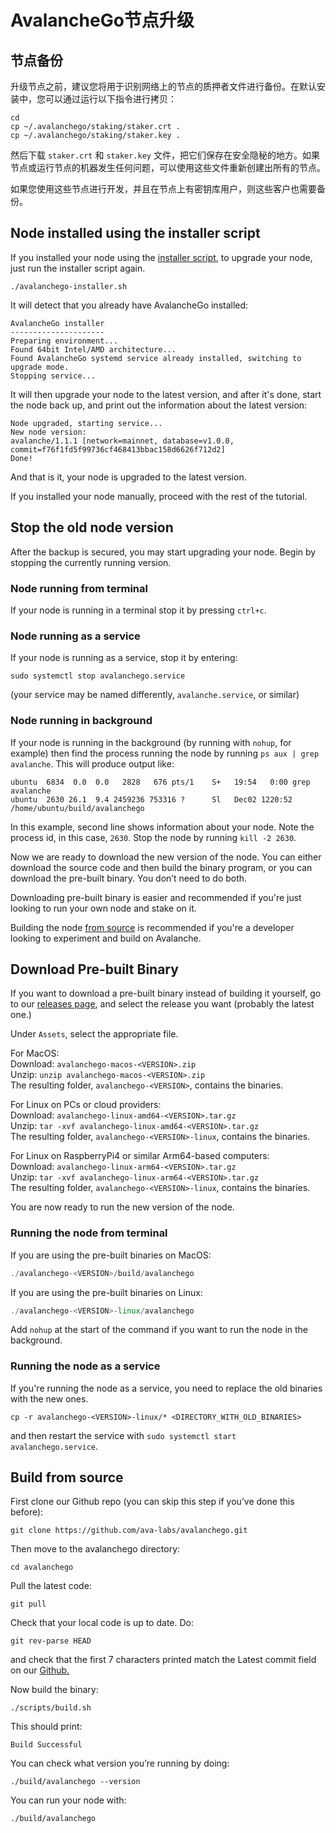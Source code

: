 # AvalancheGo节点升级

## **节点备份**

升级节点之前，建议您将用于识别网络上的节点的质押者文件进行备份。在默认安装中，您可以通过运行以下指令进行拷贝：

```text
cd
cp ~/.avalanchego/staking/staker.crt .
cp ~/.avalanchego/staking/staker.key .
```

然后下载 `staker.crt` 和 `staker.key` 文件，把它们保存在安全隐秘的地方。如果节点或运行节点的机器发生任何问题，可以使用这些文件重新创建出所有的节点。

如果您使用这些节点进行开发，并且在节点上有密钥库用户，则这些客户也需要备份。

## Node installed using the installer script

If you installed your node using the [installer script](set-up-node-with-installer.md), to upgrade your node, just run the installer script again.

```text
./avalanchego-installer.sh
```

It will detect that you already have AvalancheGo installed:

```text
AvalancheGo installer
---------------------
Preparing environment...
Found 64bit Intel/AMD architecture...
Found AvalancheGo systemd service already installed, switching to upgrade mode.
Stopping service...
```

It will then upgrade your node to the latest version, and after it's done, start the node back up, and print out the information about the latest version:

```text
Node upgraded, starting service...
New node version:
avalanche/1.1.1 [network=mainnet, database=v1.0.0, commit=f76f1fd5f99736cf468413bbac158d6626f712d2]
Done!
```

And that is it, your node is upgraded to the latest version.

If you installed your node manually, proceed with the rest of the tutorial.

## **Stop the old node version**

After the backup is secured, you may start upgrading your node. Begin by stopping the currently running version.

### Node running from terminal

If your node is running in a terminal stop it by pressing `ctrl+c`.

### Node running as a service

If your node is running as a service, stop it by entering:

`sudo systemctl stop avalanchego.service`

\(your service may be named differently, `avalanche.service`, or similar\)

### Node running in background

If your node is running in the background \(by running with `nohup`, for example\) then find the process running the node by running `ps aux | grep avalanche`. This will produce output like:

```text
ubuntu  6834  0.0  0.0   2828   676 pts/1    S+   19:54   0:00 grep avalanche
ubuntu  2630 26.1  9.4 2459236 753316 ?      Sl   Dec02 1220:52 /home/ubuntu/build/avalanchego
```

In this example, second line shows information about your node. Note the process id, in this case, `2630`. Stop the node by running `kill -2 2630`.

Now we are ready to download the new version of the node. You can either download the source code and then build the binary program, or you can download the pre-built binary. You don’t need to do both.

Downloading pre-built binary is easier and recommended if you're just looking to run your own node and stake on it.

Building the node [from source](upgrade-your-avalanchego-node.md#build-from-source) is recommended if you're a developer looking to experiment and build on Avalanche.

## **Download Pre-built Binary**

If you want to download a pre-built binary instead of building it yourself, go to our [releases page](https://github.com/ava-labs/avalanchego/releases), and select the release you want \(probably the latest one.\)

Under `Assets`, select the appropriate file.

For MacOS:  
Download: `avalanchego-macos-<VERSION>.zip`  
Unzip: `unzip avalanchego-macos-<VERSION>.zip`  
The resulting folder, `avalanchego-<VERSION>`, contains the binaries.

For Linux on PCs or cloud providers:  
Download: `avalanchego-linux-amd64-<VERSION>.tar.gz`  
Unzip: `tar -xvf avalanchego-linux-amd64-<VERSION>.tar.gz`  
The resulting folder, `avalanchego-<VERSION>-linux`, contains the binaries.

For Linux on RaspberryPi4 or similar Arm64-based computers:  
Download: `avalanchego-linux-arm64-<VERSION>.tar.gz`  
Unzip: `tar -xvf avalanchego-linux-arm64-<VERSION>.tar.gz`  
The resulting folder, `avalanchego-<VERSION>-linux`, contains the binaries.

You are now ready to run the new version of the node.

### Running the node from terminal

If you are using the pre-built binaries on MacOS:

```cpp
./avalanchego-<VERSION>/build/avalanchego
```

If you are using the pre-built binaries on Linux:

```cpp
./avalanchego-<VERSION>-linux/avalanchego
```

Add `nohup` at the start of the command if you want to run the node in the background.

### Running the node as a service

If you're running the node as a service, you need to replace the old binaries with the new ones.

`cp -r avalanchego-<VERSION>-linux/* <DIRECTORY_WITH_OLD_BINARIES>`

and then restart the service with `sudo systemctl start avalanchego.service`.

## **Build from source**

First clone our Github repo \(you can skip this step if you’ve done this before\):

```text
git clone https://github.com/ava-labs/avalanchego.git
```

Then move to the avalanchego directory:

```text
cd avalanchego
```

Pull the latest code:

```text
git pull
```

Check that your local code is up to date. Do:

```text
git rev-parse HEAD
```

and check that the first 7 characters printed match the Latest commit field on our [Github.](https://github.com/ava-labs/avalanchego)

Now build the binary:

```text
./scripts/build.sh
```

This should print:

```text
Build Successful
```

You can check what version you’re running by doing:

```text
./build/avalanchego --version
```

You can run your node with:

```text
./build/avalanchego
```

<!--stackedit_data:
eyJoaXN0b3J5IjpbMzYwNzY2MDg2XX0=
-->